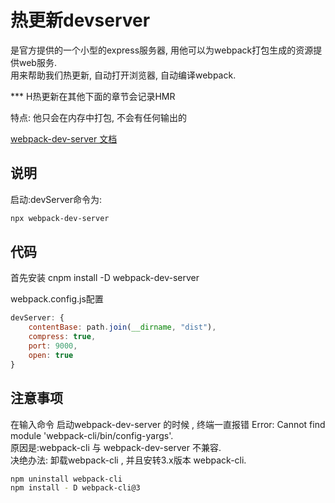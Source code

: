 # 热更新devserver  

是官方提供的一个小型的express服务器, 用他可以为webpack打包生成的资源提供web服务.  
用来帮助我们热更新, 自动打开浏览器, 自动编译webpack.  

*** H热更新在其他下面的章节会记录HMR

特点: 他只会在内存中打包, 不会有任何输出的

[webpack-dev-server 文档](https://www.webpackjs.com/configuration/dev-server/)  

## 说明  

启动:devServer命令为:

``` bash
npx webpack-dev-server
```

## 代码

首先安装 cnpm install -D webpack-dev-server

webpack.config.js配置

``` js
devServer: {
    contentBase: path.join(__dirname, "dist"),
    compress: true,
    port: 9000,
    open: true
}
```

## 注意事项

在输入命令 启动webpack-dev-server 的时候 , 终端一直报错 Error: Cannot find module 'webpack-cli/bin/config-yargs'.  
原因是:webpack-cli 与 webpack-dev-server 不兼容.  
决绝办法: 卸载webpack-cli , 并且安转3.x版本 webpack-cli.  

``` bash
npm uninstall webpack-cli
npm install - D webpack-cli@3
```
